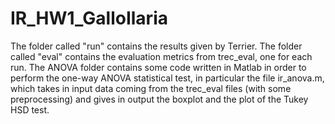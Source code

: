 # IR_HW1_GalloIlaria

The folder called "run" contains the results given by Terrier.
The folder called "eval" contains the evaluation metrics from trec_eval, one for each run.
The ANOVA folder contains some code written in Matlab in order to perform the one-way ANOVA statistical test, 
in particular the file ir_anova.m, which takes in input data coming from the trec_eval files (with some preprocessing) 
and gives in output the boxplot and the plot of the Tukey HSD test.
